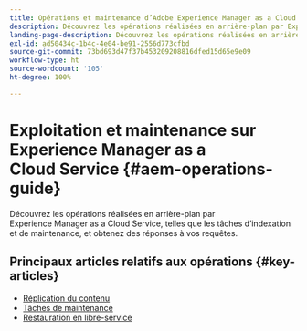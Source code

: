 ```yaml
---
title: Opérations et maintenance d’Adobe Experience Manager as a Cloud Service
description: Découvrez les opérations réalisées en arrière-plan par Experience Manager as a Cloud Service, telles que les tâches d’indexation et de maintenance, et obtenez des réponses à vos requêtes.
landing-page-description: Découvrez les opérations réalisées en arrière-plan par Experience Manager as a Cloud Service, telles que les tâches d’indexation et de maintenance, et obtenez des réponses à vos requêtes.
exl-id: ad50434c-1b4c-4e04-be91-2556d773cfbd
source-git-commit: 73bd693d47f37b453209208816dfed15d65e9e09
workflow-type: ht
source-wordcount: '105'
ht-degree: 100%

---
```



# Exploitation et maintenance sur Experience Manager as a Cloud Service {#aem-operations-guide}

Découvrez les opérations réalisées en arrière-plan par Experience Manager as a Cloud Service, telles que les tâches d’indexation et de maintenance, et obtenez des réponses à vos requêtes.

## Principaux articles relatifs aux opérations {#key-articles}

* [Réplication du contenu](replication.md)
* [Tâches de maintenance](maintenance.md)
* [Restauration en libre-service](restore.md)
